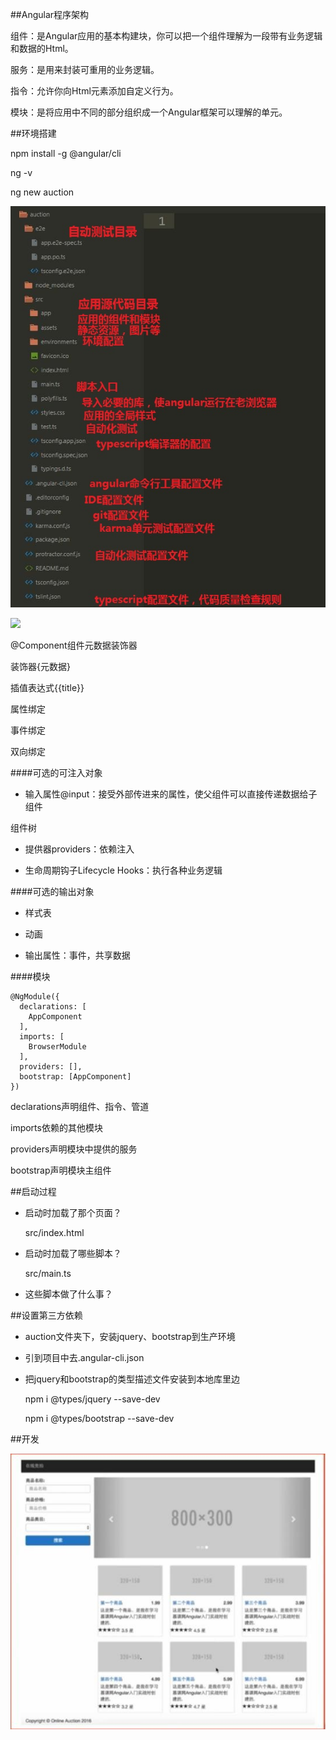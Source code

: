 ##Angular程序架构

组件：是Angular应用的基本构建块，你可以把一个组件理解为一段带有业务逻辑和数据的Html。

服务：是用来封装可重用的业务逻辑。

指令：允许你向Html元素添加自定义行为。

模块：是将应用中不同的部分组织成一个Angular框架可以理解的单元。


##环境搭建

npm install -g @angular/cli

ng -v

ng new auction

![](/assets/360截图20171018112823998.jpg)

![](/assets/360截图20171010214949005.jpg)

@Component组件元数据装饰器

装饰器{元数据}

插值表达式{{title}}

属性绑定

事件绑定

双向绑定


####可选的可注入对象

- 输入属性@input：接受外部传进来的属性，使父组件可以直接传递数据给子组件

组件树

- 提供器providers：依赖注入

- 生命周期钩子Lifecycle Hooks：执行各种业务逻辑



####可选的输出对象

- 样式表

- 动画

- 输出属性：事件，共享数据


####模块

```
@NgModule({
  declarations: [
    AppComponent
  ],
  imports: [
    BrowserModule
  ],
  providers: [],
  bootstrap: [AppComponent]
})
```

declarations声明组件、指令、管道

imports依赖的其他模块

providers声明模块中提供的服务

bootstrap声明模块主组件



##启动过程

- 启动时加载了那个页面？

    src/index.html

- 启动时加载了哪些脚本？

    src/main.ts



- 这些脚本做了什么事？




##设置第三方依赖

- auction文件夹下，安装jquery、bootstrap到生产环境

- 引到项目中去.angular-cli.json

- 把jquery和bootstrap的类型描述文件安装到本地库里边

  npm i @types/jquery --save-dev
  
  npm i @types/bootstrap --save-dev


##开发

![](/assets/360截图20171018135305577.jpg)




















































































